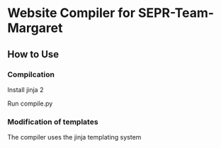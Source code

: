 # Website Compiler for SEPR-Team-Margaret

## How to Use

### Compilcation
Install jinja 2

Run compile.py

### Modification of templates
The compiler uses the jinja templating system
